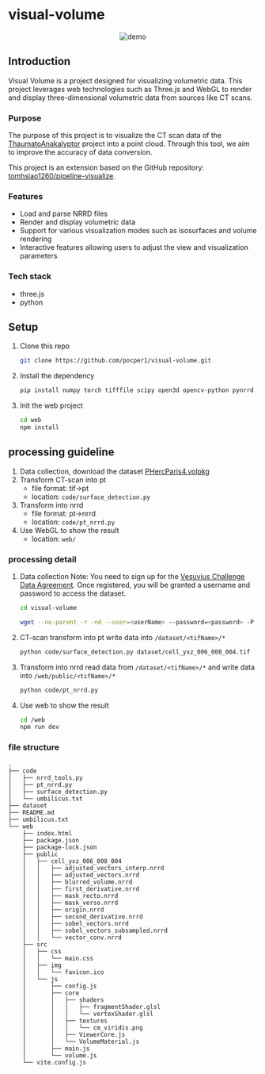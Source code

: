 # visual-volume

<p align="center">
    <img src="demo/visual-volume-demo.gif" alt="demo">
</p>

## Introduction

Visual Volume is a project designed for visualizing volumetric data. This project leverages web technologies such as Three.js and WebGL to render and display three-dimensional volumetric data from sources like CT scans.

### Purpose

The purpose of this project is to visualize the CT scan data of the [ThaumatoAnakalyptor](https://github.com/schillij95/ThaumatoAnakalyptor) project into a point cloud. Through this tool, we aim to improve the accuracy of data conversion.

This project is an extension based on the GitHub repository: [tomhsiao1260/pipeline-visualize](https://github.com/tomhsiao1260/pipeline-visualize).

### Features

-   Load and parse NRRD files
-   Render and display volumetric data
-   Support for various visualization modes such as isosurfaces and volume rendering
-   Interactive features allowing users to adjust the view and visualization parameters

### Tech stack

-   three.js
-   python

## Setup

1. Clone this repo
    ```bash
    git clone https://github.com/pocper1/visual-volume.git
    ```
2. Install the dependency
    ```bash
    pip install numpy torch tifffile scipy open3d opencv-python pynrrd tqdm
    ```
3. Init the web project
    ```bash
    cd web
    npm install
    ```

## processing guideline

1. Data collection, download the dataset [PHercParis4.volpkg](https://dl.ash2txt.org/full-scrolls/Scroll1/PHercParis4.volpkg/volume_grids/20230205180739/)
2. Transform CT-scan into pt
    - file format: tif->pt
    - location: `code/surface_detection.py`
3. Transform into nrrd
    - file format: pt->nrrd
    - location: `code/pt_nrrd.py`
4. Use WebGL to show the result
    - location: `web/`

### processing detail

1. Data collection
   Note: You need to sign up for the [Vesuvius Challenge Data Agreement](https://docs.google.com/forms/d/e/1FAIpQLSf2lCOCwnO1xo0bc1QdlL0a034Uoe7zyjYBY2k33ZHslHE38Q/viewform). Once registered, you will be granted a username and password to access the dataset.

    ```bash
    cd visual-volume
    ```

    ```bash
    wget --no-parent -r -nd --user=<userName> --password=<password> -P dataset https://dl.ash2txt.org/full-scrolls/Scroll1/PHercParis4.volpkg/volume_grids/20230205180739/cell_yxz_006_008_004.tif
    ```

2. CT-scan transform into pt
   write data into `/dataset/<tifName>/*`

    ```bash
    python code/surface_detection.py dataset/cell_yxz_006_008_004.tif
    ```

3. Transform into nrrd
   read data from `/dataset/<tifName>/*` and write data into `/web/public/<tifName>/*`
    ```bash
    python code/pt_nrrd.py
    ```
4. Use web to show the result
    ```bash
    cd /web
    npm run dev
    ```

### file structure

```
.
├── code
│   ├── nrrd_tools.py
│   ├── pt_nrrd.py
│   ├── surface_detection.py
│   └── umbilicus.txt
├── dataset
├── README.md
├── umbilicus.txt
└── web
    ├── index.html
    ├── package.json
    ├── package-lock.json
    ├── public
    │   ├── cell_yxz_006_008_004
    │   │   ├── adjusted_vectors_interp.nrrd
    │   │   ├── adjusted_vectors.nrrd
    │   │   ├── blurred_volume.nrrd
    │   │   ├── first_derivative.nrrd
    │   │   ├── mask_recto.nrrd
    │   │   ├── mask_verso.nrrd
    │   │   ├── origin.nrrd
    │   │   ├── second_derivative.nrrd
    │   │   ├── sobel_vectors.nrrd
    │   │   ├── sobel_vectors_subsampled.nrrd
    │   │   └── vector_conv.nrrd
    ├── src
    │   ├── css
    │   │   └── main.css
    │   ├── img
    │   │   └── favicon.ico
    │   └── js
    │       ├── config.js
    │       ├── core
    │       │   ├── shaders
    │       │   │   ├── fragmentShader.glsl
    │       │   │   └── vertexShader.glsl
    │       │   ├── textures
    │       │   │   └── cm_viridis.png
    │       │   ├── ViewerCore.js
    │       │   └── VolumeMaterial.js
    │       ├── main.js
    │       └── volume.js
    └── vite.config.js
```
